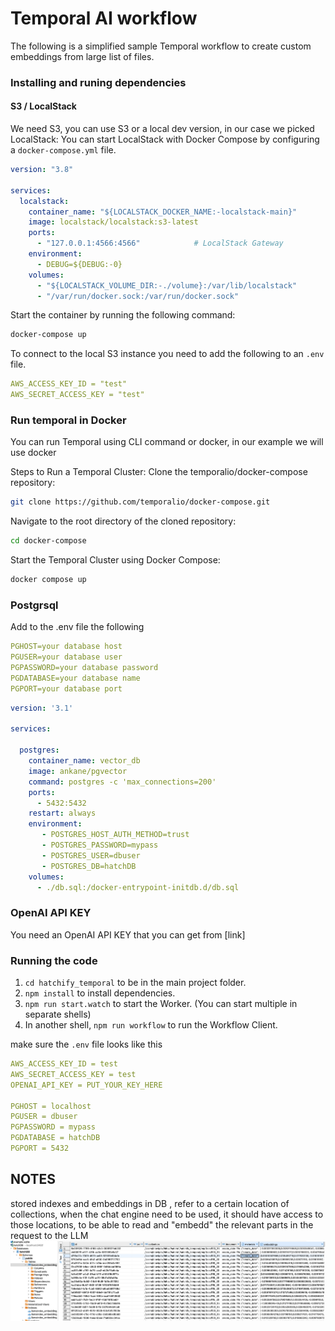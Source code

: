 # Temporal AI workflow

The following is a simplified sample Temporal workflow to create custom embeddings from large list of files.


### Installing and runing dependencies

#### S3 / LocalStack

We need S3, you can use S3 or a local dev version, in our case we picked LocalStack: You can start LocalStack with Docker Compose by configuring a `docker-compose.yml` file.

```yaml
version: "3.8"

services:
  localstack:
    container_name: "${LOCALSTACK_DOCKER_NAME:-localstack-main}"
    image: localstack/localstack:s3-latest
    ports:
      - "127.0.0.1:4566:4566"            # LocalStack Gateway
    environment:
      - DEBUG=${DEBUG:-0}
    volumes:
      - "${LOCALSTACK_VOLUME_DIR:-./volume}:/var/lib/localstack"
      - "/var/run/docker.sock:/var/run/docker.sock"
```

Start the container by running the following command:

```bash
docker-compose up
```

To connect to the local S3 instance you need to add the following to an `.env` file.

```yaml
AWS_ACCESS_KEY_ID = "test"
AWS_SECRET_ACCESS_KEY = "test"
```

### Run temporal in Docker

You can run Temporal using CLI command or docker, in our example we will use docker

Steps to Run a Temporal Cluster:
Clone the temporalio/docker-compose repository:
```bash
git clone https://github.com/temporalio/docker-compose.git
```
Navigate to the root directory of the cloned repository:
```bash
cd docker-compose
```
Start the Temporal Cluster using Docker Compose:
```bash
docker compose up
```
### Postgrsql

Add to the .env file the following

```yaml
PGHOST=your database host
PGUSER=your database user
PGPASSWORD=your database password
PGDATABASE=your database name
PGPORT=your database port
```

```yaml
version: '3.1'

services:

  postgres:
    container_name: vector_db
    image: ankane/pgvector
    command: postgres -c 'max_connections=200'
    ports:
      - 5432:5432
    restart: always
    environment:
       - POSTGRES_HOST_AUTH_METHOD=trust
       - POSTGRES_PASSWORD=mypass
       - POSTGRES_USER=dbuser
       - POSTGRES_DB=hatchDB
    volumes:
      - ./db.sql:/docker-entrypoint-initdb.d/db.sql
```



### OpenAI API KEY

You need an OpenAI API KEY that you can get from [link]

### Running the code
1. `cd hatchify_temporal` to be in the main project folder.
1. `npm install` to install dependencies.
1. `npm run start.watch` to start the Worker. (You can start multiple in separate shells)
1. In another shell, `npm run workflow` to run the Workflow Client.

make sure the `.env` file looks like this

```yaml
AWS_ACCESS_KEY_ID = test
AWS_SECRET_ACCESS_KEY = test
OPENAI_API_KEY = PUT_YOUR_KEY_HERE

PGHOST = localhost
PGUSER = dbuser
PGPASSWORD = mypass
PGDATABASE = hatchDB
PGPORT = 5432
```


## NOTES 

stored indexes and embeddings in DB , refer to a certain location of collections, when the chat engine need to be used, it should have access to those locations, to be able to read and "embedd" the relevant parts in the request to the LLM
![Alt text](image.png)